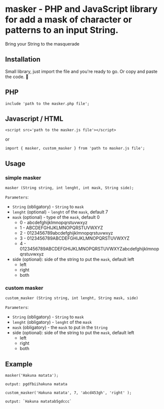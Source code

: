 # masker - PHP and JavaScript library for add a mask of character or patterns to an input String.
Bring your String to the masquerade

## Installation
Small library, just import the file and you're ready to go. Or copy and paste the code. :construction_worker:

## PHP
```
include 'path to the masker.php file';
```
## Javascript / HTML
```
<script src='path to the masker.js file'></script>
```
or 

```
import { masker, custom_masker } from 'path to masker.js file';
```

## Usage

### simple masker
`masker (String string, int lenght, int mask, String side);`

`Parameters`:
- `String` (obligatory) - `String` to `mask`
- `lenght` (optional) - `lenght` of the `mask`, default 7
- `mask` (optional) - type of the `mask`, default 0
  * 0 - abcdefghijklmnopqrstuvwxyz
  * 1 - ABCDEFGHIJKLMNOPQRSTUVWXYZ
  * 2 - 0123456789abcdefghijklmnopqrstuvwxyz
  * 3 - 0123456789ABCDEFGHIJKLMNOPQRSTUVWXYZ
  * 4 - 0123456789ABCDEFGHIJKLMNOPQRSTUVWXYZabcdefghijklmnopqrstuvwxyz
- side (optional): side of the string to put the `mask`, default left
  * left
  * right
  * both
 
### custom masker

`custom_masker (String string, int lenght, String mask, side)`

`Parameters`:
- `String` (obligatory) - `String` to `mask`
- `lenght` (obligatory) - `lenght` of the `mask`
- `mask` (obligatory) - the `mask` to put in the `String`
- side (optional): side of the string to put the `mask`, default left
  * left
  * right
  * both


## Example
  ```
  masker('Hakuna matata');

  output: pgdfbiihakuna matata
  ```
```
custom_masker('Hakuna matata', 7, 'abcd453gh', 'right' );

output: `Hakuna matatab5gdccc`
```












